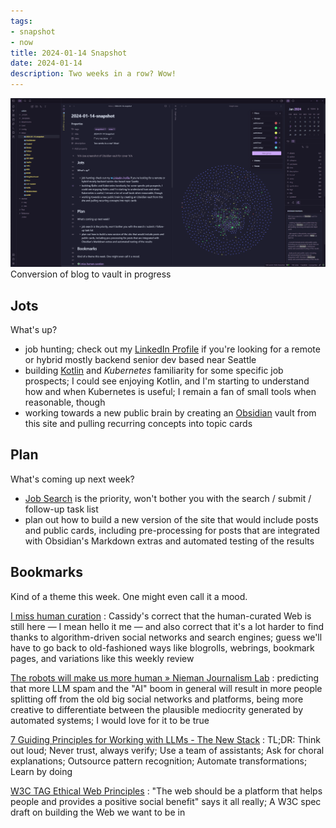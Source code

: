 ```yaml
---
tags:
- snapshot
- now
title: 2024-01-14 Snapshot
date: 2024-01-14
description: Two weeks in a row? Wow!
---
```


![attachments/Pasted image 20240114095144.png](../../../attachments/Pasted%20image%2020240114095144.png)
Conversion of blog to vault in progress

## Jots

What's up?

* job hunting; check out my [LinkedIn Profile](https://www.linkedin.com/in/brianwisti/) if you're looking for a remote or hybrid mostly backend senior dev based near Seattle
* building [Kotlin](../../../card/Kotlin.md) and *Kubernetes* familiarity for some specific job prospects; I could see enjoying Kotlin, and I'm starting to understand how and when Kubernetes is useful; I remain a fan of small tools when reasonable, though
* working towards a new public brain by creating an [Obsidian](../../../card/Obsidian.md) vault from this site and pulling recurring concepts into topic cards

## Plan

What's coming up next week?

* [Job Search](../../../card/Job%20Search.md) is the priority, won't bother you with the search / submit / follow-up task list
* plan out how to build a new version of the site that would include posts and public cards, including pre-processing for posts that are integrated with Obsidian's Markdown extras and automated testing of the results

## Bookmarks

Kind of a theme this week. One might even call it a mood.

[I miss human curation](https://blog.cassidoo.co/post/human-curation/)
: Cassidy's correct that the human-curated Web is still here — I mean hello it me — and also correct that it's a lot harder to find thanks to algorithm-driven social networks and search engines; guess we'll have to go back to old-fashioned ways like blogrolls, webrings, bookmark pages, and variations like this weekly review

[The robots will make us more human » Nieman Journalism Lab](https://www.niemanlab.org/2023/12/the-robots-will-make-us-more-human/)
: predicting that more LLM spam and the "AI" boom in general will result in more people splitting off from the old big social networks and platforms, being more creative to differentiate between the plausible mediocrity generated by automated systems; I would love for it to be true

[7 Guiding Principles for Working with LLMs - The New Stack](https://thenewstack.io/7-guiding-principles-for-working-with-llms/)
: TL;DR: Think out loud; Never trust, always verify; Use a team of assistants; Ask for choral explanations; Outsource pattern recognition; Automate transformations; Learn by doing

[W3C TAG Ethical Web Principles](https://www.w3.org/TR/ethical-web-principles/)
: "The web should be a platform that helps people and provides a positive social benefit" says it all really; A W3C spec draft on building the Web we want to be in
